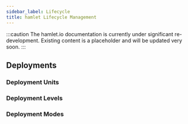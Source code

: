 ```yaml
---
sidebar_label: Lifecycle
title: hamlet Lifecycle Management
---
```

:::caution
The hamlet.io documentation is currently under significant re-development. Existing content is a placeholder and will be updated very soon.
:::

## Deployments

### Deployment Units

### Deployment Levels

### Deployment Modes
